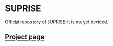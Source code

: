 # SUPRISE
Official repository of SUPRISE: It is not yet decided.
## [Project page](https://mbzuai-liziwen.github.io/Scan-Spatial/)
